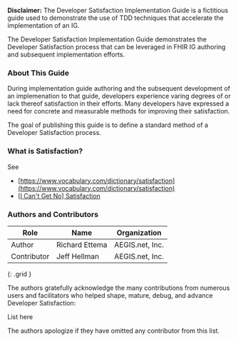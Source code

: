 **Disclaimer:** The Developer Satisfaction Implementation Guide is a fictitious guide used to demonstrate the use of TDD techniques that accelerate the implementation of an IG.

The Developer Satisfaction Implementation Guide demonstrates the Developer Satisfaction process that can be leveraged in FHIR IG authoring and subsequent implementation efforts.

### About This Guide

During implementation guide authoring and the subsequent development of an implemenation to that guide, developers experience varing degrees of or lack thereof satisfaction in their efforts. Many developers have expressed a need for concrete and measurable methods for improving their satisfaction.

The goal of publishing this guide is to define a standard method of a Developer Satisfaction process.

### What is Satisfaction?

See
* [https://www.vocabulary.com/dictionary/satisfaction](https://www.vocabulary.com/dictionary/satisfaction)
* [\[I Can't Get No\] Satisfaction](https://www.youtube.com/watch?v=ROAKlnaMuRw&pp=ygUbcm9sbGluZyBzdG9uZXMgc2F0aXNmYWN0aW9u)

### Authors and Contributors

| **Role** | **Name** | **Organization** |
| -------- | -------- | ---------------- |
| Author | Richard Ettema | AEGIS.net, Inc. |
| Contributor | Jeff Hellman | AEGIS.net, Inc. |
{: .grid }

The authors gratefully acknowledge the many contributions from numerous users and facilitators who helped shape, mature, debug, and advance Developer Satisfaction:

List here

The authors apologize if they have omitted any contributor from this list.
